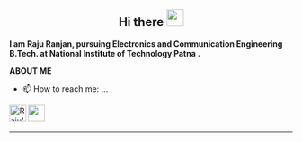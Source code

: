 <h2 align="Center">  Hi there <img src="https://media.giphy.com/media/WUlplcMpOCEmTGBtBW/giphy.gif" width="30"> </h3>


**I am Raju Ranjan, pursuing **Electronics and Communication Engineering** B.Tech. at **National Institute of Technology Patna** .**

**ABOUT ME**

<!-- 
- 🌱 I’m currently strengthening my Data structures and Programing skill.
- **Codechef rating : 1703 (3⭐)**. </br>
- **Hackerrank : 6⭐**. </br>
 -->
- 📫 How to reach me: ...


<a href="https://www.linkedin.com/in/raju-ranjan-769839169/">
  <img align="left" alt="Raju's Linkdein" width="30px" src="https://cdn.jsdelivr.net/npm/simple-icons@v3/icons/linkedin.svg" />


</a>
<a href="mailto:rajur.ug18.ec@nitp.ac.in">
  <img align="left" alt="" width="30px" src="https://cdn4.iconfinder.com/data/icons/social-media-logos-6/512/112-gmail_email_mail-512.png" />
</a>
<br>
<br>
<hr>

 

<!--   
:pencil: [Resume](https://github.com/rajutges/resume/blob/main/Deedy_CV%20(3).pdf)  |  [codechef](https://www.codechef.com/users/raju_tges)  |  [Hackerank](https://www.hackerrank.com/rajutges)
 -->
